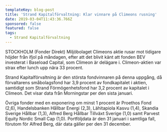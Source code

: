 ```yaml
---
templateKey: blog-post
title: 'Strand Kapitalförvaltning: Klar vinnare på Climeons rusning'
date: 2019-03-04T11:43:36.766Z
sponsored: false
featured: false
tags:
  - Strand Kapitalförvaltning
---
```

STOCKHOLM (Fonder Direkt) Miljöbolaget Climeons aktie rusar mot tidigare höjder från ifjol på måndagen, efter att det blivit känt att fonden BEV investerat i Baseload Capital, som Climeon är delägare i. Climeon-aktien var strax efter lunch upp nära 33 procent.

Strand Kapitalförvaltning är den största fondvinnaren på denna uppgång, då förvaltarens småbolagsfond har 3,9 procent av fondkapitalet i aktien, samtidigt som Strand Förmögenhetsfond har 3,2 procent av kapitalet i Climeon. Det visar data från Morningstar per den sista januari.

Övriga fonder med en exponering om minst 1 procent är Proethos Fond (2,6), Handelsbanken Hållbar Energi (2,3), Lähitapiola Kasvu (1,4), Skandia Sverige Hållbar (1,3), Alfred Berg Hållbar Tillväxt Sverige (1,0) samt Parvest Equity Nordic Small Cap (1,0). Portföljdata är den 31 januari i samtliga fall, förutom för Alfred Berg, där data gäller per den 31 december.
